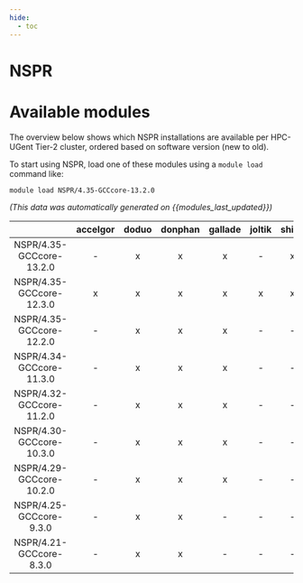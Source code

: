 ```yaml
---
hide:
  - toc
---
```


NSPR
====

# Available modules


The overview below shows which NSPR installations are available per HPC-UGent Tier-2 cluster, ordered based on software version (new to old).

To start using NSPR, load one of these modules using a `module load` command like:

```shell
module load NSPR/4.35-GCCcore-13.2.0
```

*(This data was automatically generated on {{modules_last_updated}})*  

| |accelgor|doduo|donphan|gallade|joltik|shinx|skitty|
| :---: | :---: | :---: | :---: | :---: | :---: | :---: | :---: |
|NSPR/4.35-GCCcore-13.2.0|-|x|x|x|-|x|x|
|NSPR/4.35-GCCcore-12.3.0|x|x|x|x|x|x|x|
|NSPR/4.35-GCCcore-12.2.0|-|x|x|x|-|-|-|
|NSPR/4.34-GCCcore-11.3.0|-|x|x|x|-|-|-|
|NSPR/4.32-GCCcore-11.2.0|-|x|x|x|-|-|-|
|NSPR/4.30-GCCcore-10.3.0|-|x|x|x|-|-|-|
|NSPR/4.29-GCCcore-10.2.0|-|x|x|x|-|-|-|
|NSPR/4.25-GCCcore-9.3.0|-|x|x|-|-|-|-|
|NSPR/4.21-GCCcore-8.3.0|-|x|x|-|-|-|-|
